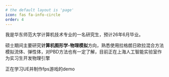 ```yaml
---
# the default layout is 'page'
icon: fas fa-info-circle
order: 4
---
```


<!-- > Add Markdown syntax content to file `_tabs/about.md`{: .filepath } and it will show up on this page.
{: .prompt-tip } -->

我是华东师范大学计算机技术专业的一名研究生，预计26年6月毕业。

硕士期间主要研究**计算机图形学-物理模拟**方向，熟悉使用拉格朗日欧拉混合方法模拟流体、弹性体，对PBD方法也有一定了解，目前正在上海人工智能实验室作为实习生开发物理引擎

正在学习UE并制作fps游戏的demo